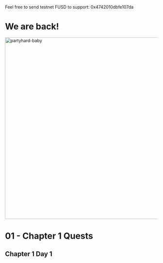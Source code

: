 Feel free to send testnet FUSD to support: 0x4742010dbfe107da

# We are back!

<img src="https://c.tenor.com/ymPYRZ4YGbEAAAAC/partyhard-party.gif" alt="partyhard-baby" width="600"/>

# 01 - Chapter 1 Quests

## Chapter 1 Day 1

